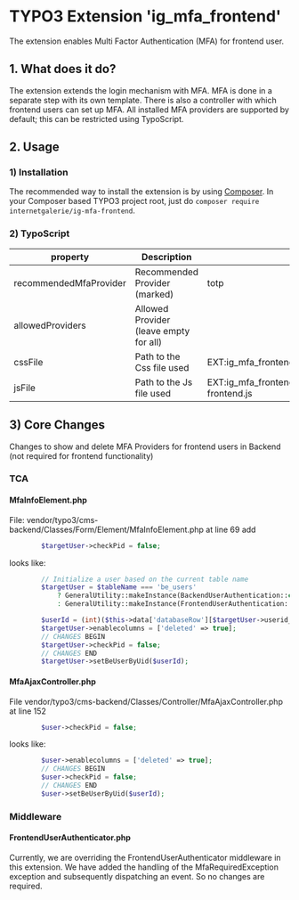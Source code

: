 # TYPO3 Extension 'ig_mfa_frontend'

The extension enables Multi Factor Authentication (MFA) for frontend user.

## 1. What does it do?

The extension extends the login mechanism with MFA. MFA is done in a separate step with its own template. There is also a controller with which frontend users can set up MFA.
All installed MFA providers are supported by default; this can be restricted using TypoScript.

## 2. Usage

### 1) Installation

The recommended way to install the extension is by using [Composer][2]. In your Composer based TYPO3 project root, just do `composer require internetgalerie/ig-mfa-frontend`.

### 2) TypoScript

| property               | Description                            | Default                                                            |
| ---------------------- | -------------------------------------- | ------------------------------------------------------------------ |
| recommendedMfaProvider | Recommended Provider (marked)          | totp                                                               |
| allowedProviders       | Allowed Provider (leave empty for all) |                                                                    |
| cssFile                | Path to the Css file used              | EXT:ig_mfa_frontend/Resources/Public/Css/configuration.css         |
| jsFile                 | Path to the Js file used               | EXT:ig_mfa_frontend/Resources/Public/JavaScript/ig-mfa-frontend.js |

## 3) Core Changes

Changes to show and delete MFA Providers for frontend users in Backend (not required for frontend functionality)

### TCA

#### MfaInfoElement.php

File: vendor/typo3/cms-backend/Classes/Form/Element/MfaInfoElement.php at line 69 add

```php
        $targetUser->checkPid = false;
```

looks like:

```php
        // Initialize a user based on the current table name
        $targetUser = $tableName === 'be_users'
            ? GeneralUtility::makeInstance(BackendUserAuthentication::class)
            : GeneralUtility::makeInstance(FrontendUserAuthentication::class);

        $userId = (int)($this->data['databaseRow'][$targetUser->userid_column] ?? 0);
        $targetUser->enablecolumns = ['deleted' => true];
        // CHANGES BEGIN
        $targetUser->checkPid = false;
        // CHANGES END
        $targetUser->setBeUserByUid($userId);
```

#### MfaAjaxController.php

File vendor/typo3/cms-backend/Classes/Controller/MfaAjaxController.php at line 152

```php
        $user->checkPid = false;
```

looks like:

```php
        $user->enablecolumns = ['deleted' => true];
        // CHANGES BEGIN
        $user->checkPid = false;
        // CHANGES END
        $user->setBeUserByUid($userId);
```

### Middleware

#### FrontendUserAuthenticator.php

Currently, we are overriding the FrontendUserAuthenticator middleware in this extension. We have added the handling of the MfaRequiredException exception and subsequently dispatching an event. So no changes are required.

[1]: https://docs.typo3.org/typo3cms/extensions/ig_mfa_frontend/
[2]: https://getcomposer.org/
